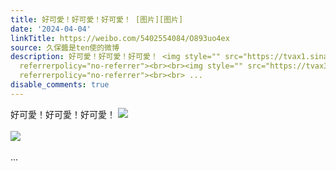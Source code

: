 ```yaml
---
title: 好可愛！好可愛！好可愛！ [图片][图片]
date: '2024-04-04'
linkTitle: https://weibo.com/5402554084/O893uo4ex
source: 久保醬是ten使的微博
description: 好可愛！好可愛！好可愛！ <img style="" src="https://tvax1.sinaimg.cn/large/005TCz76gy1hoeovskss7j30rc0whta5.jpg"
  referrerpolicy="no-referrer"><br><br><img style="" src="https://tvax3.sinaimg.cn/large/005TCz76gy1hoeovt3eugj30r60wh0u7.jpg"
  referrerpolicy="no-referrer"><br><br> ...
disable_comments: true
---
```

好可愛！好可愛！好可愛！ <img style="" src="https://tvax1.sinaimg.cn/large/005TCz76gy1hoeovskss7j30rc0whta5.jpg" referrerpolicy="no-referrer"><br><br><img style="" src="https://tvax3.sinaimg.cn/large/005TCz76gy1hoeovt3eugj30r60wh0u7.jpg" referrerpolicy="no-referrer"><br><br> ...